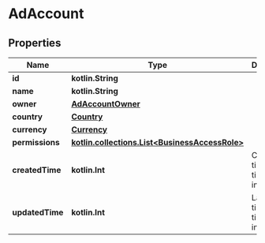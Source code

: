 
# AdAccount

## Properties
| Name | Type | Description | Notes |
| ------------ | ------------- | ------------- | ------------- |
| **id** | **kotlin.String** |  |  [optional] |
| **name** | **kotlin.String** |  |  [optional] |
| **owner** | [**AdAccountOwner**](AdAccountOwner.md) |  |  [optional] |
| **country** | [**Country**](Country.md) |  |  [optional] |
| **currency** | [**Currency**](Currency.md) |  |  [optional] |
| **permissions** | [**kotlin.collections.List&lt;BusinessAccessRole&gt;**](BusinessAccessRole.md) |  |  [optional] |
| **createdTime** | **kotlin.Int** | Creation time. Unix timestamp in seconds. |  [optional] |
| **updatedTime** | **kotlin.Int** | Last update time. Unix timestamp in seconds. |  [optional] |



